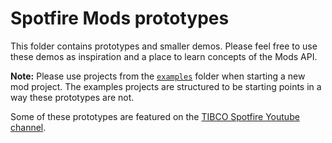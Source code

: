 # Spotfire Mods prototypes

This folder contains prototypes and smaller demos. Please feel free to use these demos as inspiration and a place to learn concepts of the Mods API. 

**Note:** Please use projects from the [`examples`](../examples) folder when starting a new mod project. The examples projects are structured to be starting points in a way these prototypes are not.

Some of these prototypes are featured on the [TIBCO Spotfire Youtube channel](https://www.youtube.com/user/TibcoSpotfire).